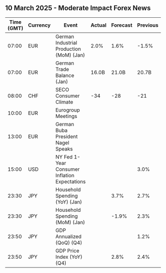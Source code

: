## 10 March 2025 - Moderate Impact Forex News

| Time (GMT) | Currency | Event | Actual | Forecast | Previous |
|------|----------|-------|--------|----------|----------|
| 07:00 | EUR | German Industrial Production (MoM) (Jan) | 2.0% | 1.6% | -1.5% |
| 07:00 | EUR | German Trade Balance (Jan) | 16.0B | 21.0B | 20.7B |
| 08:00 | CHF | SECO Consumer Climate | -34 | -28 | -21 |
| 10:00 | EUR | Eurogroup Meetings |  |  |  |
| 13:00 | EUR | German Buba President Nagel Speaks |  |  |  |
| 15:00 | USD | NY Fed 1-Year Consumer Inflation Expectations |  |  | 3.0% |
| 23:30 | JPY | Household Spending (YoY) (Jan) |  | 3.7% | 2.7% |
| 23:30 | JPY | Household Spending (MoM) (Jan) |  | -1.9% | 2.3% |
| 23:50 | JPY | GDP Annualized (QoQ) (Q4) |  |  | 1.2% |
| 23:50 | JPY | GDP Price Index (YoY) (Q4) |  | 2.8% | 2.4% |

